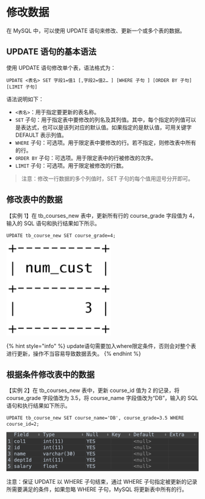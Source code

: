 # 修改数据

在 MySQL 中，可以使用 UPDATE 语句来修改、更新一个或多个表的数据。

##  UPDATE 语句的基本语法

 使用 UPDATE 语句修改单个表，语法格式为：

```text
UPDATE <表名> SET 字段1=值1 [,字段2=值2… ] [WHERE 子句 ] [ORDER BY 子句] [LIMIT 子句]
```

 语法说明如下：

*  `<表名>`：用于指定要更新的表名称。
*  `SET` 子句：用于指定表中要修改的列名及其列值。其中，每个指定的列值可以是表达式，也可以是该列对应的默认值。如果指定的是默认值，可用关键字 DEFAULT 表示列值。
*  `WHERE` 子句：可选项。用于限定表中要修改的行。若不指定，则修改表中所有的行。
*  `ORDER BY` 子句：可选项。用于限定表中的行被修改的次序。
*  `LIMIT` 子句：可选项。用于限定被修改的行数。

> 注意：修改一行数据的多个列值时，SET 子句的每个值用逗号分开即可。

##  修改表中的数据

 【实例 1】在 tb\_courses\_new 表中，更新所有行的 course\_grade 字段值为 4，输入的 SQL 语句和执行结果如下所示。

```text
UPDATE tb_course_new SET course_grade=4;
```

![](../.gitbook/assets/image%20%2892%29.png)

{% hint style="info" %}
update语句需要加入where限定条件，否则会对整个表进行更新，操作不当容易导致数据丢失。
{% endhint %}

##  根据条件修改表中的数据

 【实例 2】在 tb\_courses\_new 表中，更新 course\_id 值为 2 的记录，将 course\_grade 字段值改为 3.5，将 course\_name 字段值改为“DB”，输入的 SQL 语句和执行结果如下所示。

```text
UPDATE tb_course_new SET course_name='DB', course_grade=3.5 WHERE course_id=2;
```

![](../.gitbook/assets/image%20%284%29.png)

 注意：保证 UPDATE 以 WHERE 子句结束，通过 WHERE 子句指定被更新的记录所需要满足的条件，如果忽略 WHERE 子句，MySQL 将更新表中所有的行。

